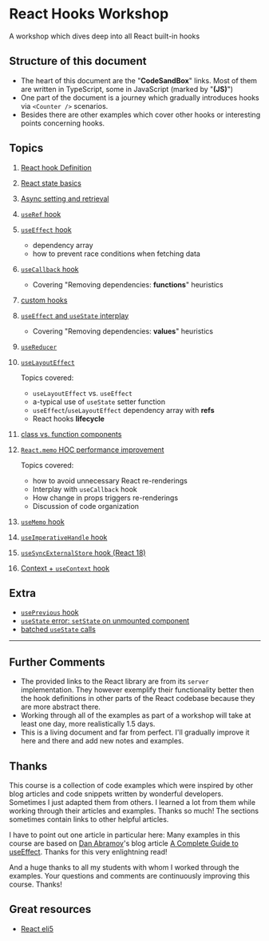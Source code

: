 # React Hooks Workshop

A workshop which dives deep into all React built-in hooks

## Structure of this document

- The heart of this document are the "**CodeSandBox**" links. Most of them are written in TypeScript, some in JavaScript (marked by "**(JS)**")
- One part of the document is a journey which gradually introduces hooks via `<Counter />` scenarios.
- Besides there are other examples which cover other hooks or interesting points concerning hooks.

## Topics

1. [React hook Definition](./sections/definition.md)
2. [React state basics](./sections/react-state-basics.md)
3. [Async setting and retrieval](./sections/async-setting-and-retrieval.md)
4. [`useRef` hook](./sections/useRef.md)
5. [`useEffect` hook](./sections/useEffect.md)

	- dependency array
	- how to prevent race conditions when fetching data

6. [`useCallback` hook](./sections/useCallback.md)

	- Covering "Removing dependencies: **functions**" heuristics

7. [custom hooks](./sections/custom-hook.md)
8. [`useEffect` and `useState` interplay](./sections/use-effect-use-state-interplay.md)

	- Covering "Removing dependencies: **values**" heuristics

9. [`useReducer`](./sections/useReducer.md)
10. [`useLayoutEffect`](./sections/useLayoutEffect.md)

	Topics covered:
	
	- `useLayoutEffect` vs. `useEffect`
	- a-typical use of `useState` setter function
	- `useEffect`/`useLayoutEffect` dependency array with **refs**
	- React hooks **lifecycle**

11. [class vs. function components](./sections/class-vs-function-component.md)
12. [`React.memo` HOC performance improvement](./sections/react-memo.md)

	Topics covered:

	- how to avoid unnecessary React re-renderings
	- Interplay with `useCallback` hook
	- How change in props triggers re-renderings
	- Discussion of code organization

13. [`useMemo` hook](./sections/useMemo.md)
14. [`useImperativeHandle` hook](./sections/useImperativeHandle.md)
15. [`useSyncExternalStore` hook (React 18)](./sections/useSyncExternalStore.md)
16. [Context + `useContext` hook](./sections/useContext.md)

## Extra

- [`usePrevious` hook](./sections/extra-usePrevious-hook.md)
- [`useState` error: `setState` on unmounted component](./sections/setState-on-unmounted-component.md)
- [batched `useState` calls](./sections/batched-useState-calls.md)

---

## Further Comments

- The provided links to the React library are from its `server` implementation. They however exemplify their functionality better then the hook definitions in other parts of the React codebase because they are more abstract there.
- Working through all of the examples as part of a workshop will take at least one day, more realistically 1.5 days.
- This is a living document and far from perfect. I'll gradually improve it here and there and add new notes and examples.

## Thanks

This course is a collection of code examples which were inspired by other blog articles and code snippets written by wonderful developers. Sometimes I just adapted them from others. I learned a lot from them while working through their articles and examples. Thanks so much! The sections sometimes contain links to other helpful articles.

I have to point out one article in particular here: Many examples in this course are based on [Dan Abramov](https://github.com/gaearon)'s blog article [A Complete Guide to useEffect](https://overreacted.io/a-complete-guide-to-useeffect/). Thanks for this very enlightning read!

And a huge thanks to all my students with whom I worked through the examples. Your questions and comments are continuously improving this course. Thanks!

## Great resources

- [React eli5](https://github.com/reactwg/react-18/discussions/46)
